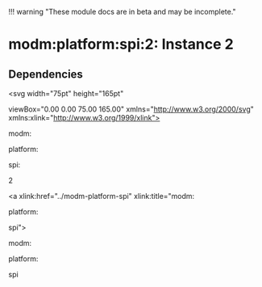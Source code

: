 !!! warning "These module docs are in beta and may be incomplete."

# modm:platform:spi:2: Instance 2








## Dependencies

<?xml version="1.0" encoding="UTF-8" standalone="no"?>
<!DOCTYPE svg PUBLIC "-//W3C//DTD SVG 1.1//EN"
 "http://www.w3.org/Graphics/SVG/1.1/DTD/svg11.dtd">
<!-- Generated by graphviz version 2.38.0 (20140413.2041)
 -->
<!-- Title: modm:platform:spi:2 Pages: 1 -->
<svg width="75pt" height="165pt"
 viewBox="0.00 0.00 75.00 165.00" xmlns="http://www.w3.org/2000/svg" xmlns:xlink="http://www.w3.org/1999/xlink">
<g id="graph0" class="graph" transform="scale(1 1) rotate(0) translate(4 161)">
<title>modm:platform:spi:2</title>
<polygon fill="white" stroke="none" points="-4,4 -4,-161 71,-161 71,4 -4,4"/>
<!-- modm_platform_spi_2 -->
<g id="node1" class="node"><title>modm_platform_spi_2</title>
<polygon fill="lightgrey" stroke="black" stroke-width="2" points="67,-68 0,-68 0,-0 67,-0 67,-68"/>
<text text-anchor="middle" x="33.5" y="-52.8" font-family="Times New Roman,serif" font-size="14.00">modm:</text>
<text text-anchor="middle" x="33.5" y="-37.8" font-family="Times New Roman,serif" font-size="14.00">platform:</text>
<text text-anchor="middle" x="33.5" y="-22.8" font-family="Times New Roman,serif" font-size="14.00">spi:</text>
<text text-anchor="middle" x="33.5" y="-7.8" font-family="Times New Roman,serif" font-size="14.00">2</text>
</g>
<!-- modm_platform_spi -->
<g id="node2" class="node"><title>modm_platform_spi</title>
<g id="a_node2"><a xlink:href="../modm-platform-spi" xlink:title="modm:
platform:
spi">
<polygon fill="lightgrey" stroke="black" points="67,-157 0,-157 0,-104 67,-104 67,-157"/>
<text text-anchor="middle" x="33.5" y="-141.8" font-family="Times New Roman,serif" font-size="14.00">modm:</text>
<text text-anchor="middle" x="33.5" y="-126.8" font-family="Times New Roman,serif" font-size="14.00">platform:</text>
<text text-anchor="middle" x="33.5" y="-111.8" font-family="Times New Roman,serif" font-size="14.00">spi</text>
</a>
</g>
</g>
<!-- modm_platform_spi_2&#45;&gt;modm_platform_spi -->
<g id="edge1" class="edge"><title>modm_platform_spi_2&#45;&gt;modm_platform_spi</title>
<path fill="none" stroke="black" d="M33.5,-68.0515C33.5,-76.2847 33.5,-85.152 33.5,-93.5186"/>
<polygon fill="black" stroke="black" points="30.0001,-93.7633 33.5,-103.763 37.0001,-93.7633 30.0001,-93.7633"/>
</g>
</g>
</svg>

